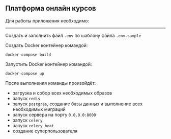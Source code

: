 ## <a id="title1">Платформа онлайн курсов</a>

Для работы приложения необходимо:
__________________________________________________
Создать и заполнить файл ```.env``` по шаблону файла ```.env.sample```

Создать Docker контейнер командой:
```shell
docker-compose build
```
Запустить Docker контейнер командой:
```shell
docker-compose up
```

После выполнения команды произойдёт:
- загрузка и собор всех необходимых образов
- запуск ```redis```
- запуск ```postgres```, создание базы данных и выполнение всех необходимых миграций
- запуск сервера на порту ```0.0.0.0:8000```
- запуск ```celery```
- запуск ```celery_beat```
- создание суперпользователя
